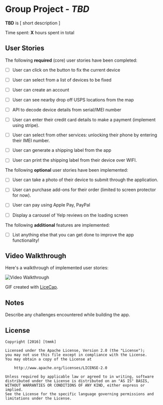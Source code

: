 # Group Project - *TBD*

**TBD** is [ short description ]

Time spent: **X** hours spent in total

## User Stories

The following **required** (core) user stories have been completed:

- [ ] User can click on the button to fix the current device 
- [ ] User can select from a list of devices to be fixed
- [ ] User can create an account
- [ ] User can see nearby drop off USPS locations from the map
- [ ] API to decode device details from serial/IMEI number
- [ ] User can enter their credit card details to make a payment (implement using stripe).
- [ ] User can select from other services: unlocking their phone by entering their IMEI number.
- [ ] User can generate a shipping label from the app
- [ ] User can print the shipping label from their device over WIFI.


The following **optional** user stories have been implemented:

- [ ] User can take a photo of their device to submit through the application.
- [ ] User can purchase add-ons for their order (limited to screen protector for now).
- [ ] User can pay using Apple Pay, PayPal
- [ ] Display a carousel of Yelp reviews on the loading screen


The following **additional** features are implemented:

- [ ] List anything else that you can get done to improve the app functionality!


## Video Walkthrough 

Here's a walkthrough of implemented user stories:

<img src='http://i.imgur.com/link/to/your/gif/file.gif' title='Video Walkthrough' width='' alt='Video Walkthrough' />

GIF created with [LiceCap](http://www.cockos.com/licecap/).

## Notes

Describe any challenges encountered while building the app.

## License

    Copyright [2016] [tmmk]

    Licensed under the Apache License, Version 2.0 (the "License");
    you may not use this file except in compliance with the License.
    You may obtain a copy of the License at

        http://www.apache.org/licenses/LICENSE-2.0

    Unless required by applicable law or agreed to in writing, software
    distributed under the License is distributed on an "AS IS" BASIS,
    WITHOUT WARRANTIES OR CONDITIONS OF ANY KIND, either express or implied.
    See the License for the specific language governing permissions and
    limitations under the License.
